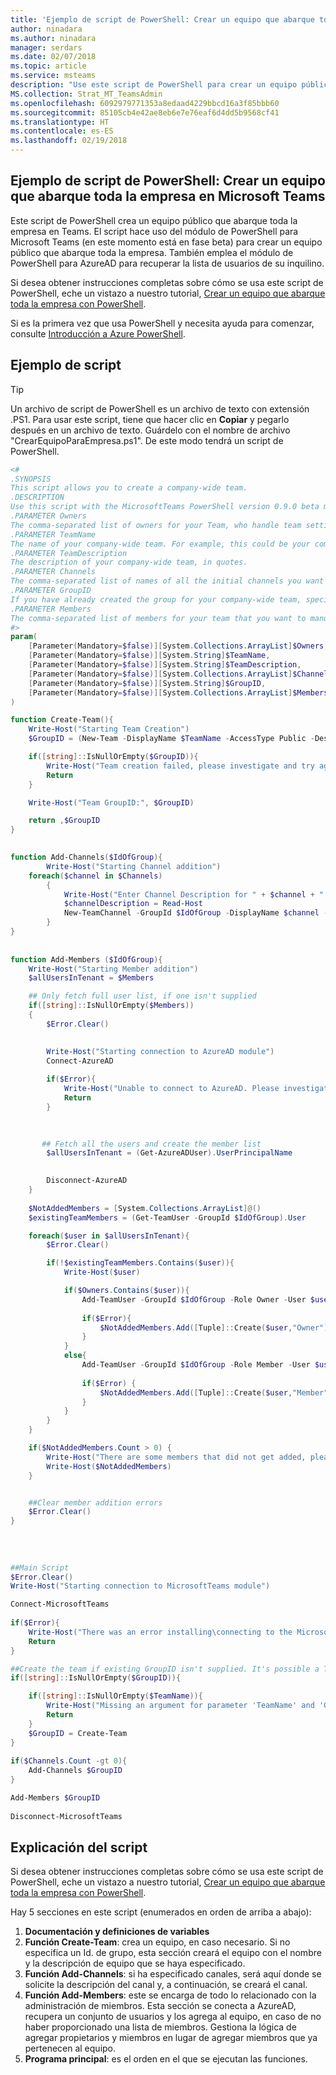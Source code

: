 ```yaml
---
title: 'Ejemplo de script de PowerShell: Crear un equipo que abarque toda la empresa en Microsoft Teams'
author: ninadara
ms.author: ninadara
manager: serdars
ms.date: 02/07/2018
ms.topic: article
ms.service: msteams
description: "Use este script de PowerShell para crear un equipo público que abarque toda la empresa en Teams."
MS.collection: Strat_MT_TeamsAdmin
ms.openlocfilehash: 6092979771353a8edaad4229bbcd16a3f85bbb60
ms.sourcegitcommit: 85105cb4e42ae8eb6e7e76eaf6d4dd5b9568cf41
ms.translationtype: HT
ms.contentlocale: es-ES
ms.lasthandoff: 02/19/2018
---
```

<a name="powershell-script-sample---create-a-company-wide-team-in-microsoft-teams"></a>Ejemplo de script de PowerShell: Crear un equipo que abarque toda la empresa en Microsoft Teams
-------------------------------------------------------------------------

Este script de PowerShell crea un equipo público que abarque toda la empresa en Teams. El script hace uso del módulo de PowerShell para Microsoft Teams (en este momento está en fase beta) para crear un equipo público que abarque toda la empresa. También emplea el módulo de PowerShell para AzureAD para recuperar la lista de usuarios de su inquilino. 

Si desea obtener instrucciones completas sobre cómo se usa este script de PowerShell, eche un vistazo a nuestro tutorial, [Crear un equipo que abarque toda la empresa con PowerShell](../Company-wide-team-creation-powershell.yml).

Si es la primera vez que usa PowerShell y necesita ayuda para comenzar, consulte [Introducción a Azure PowerShell](https://docs.microsoft.com/powershell/azure/overview?view=azurermps-5.1.1).


## <a name="sample-script"></a>Ejemplo de script

> [!TIP]
> Un archivo de script de PowerShell es un archivo de texto con extensión .PS1. Para usar este script, tiene que hacer clic en **Copiar** y pegarlo después en un archivo de texto. Guárdelo con el nombre de archivo "CrearEquipoParaEmpresa.ps1". De este modo tendrá un script de PowerShell.

````powershell
<#
.SYNOPSIS
This script allows you to create a company-wide team.
.DESCRIPTION
Use this script with the MicrosoftTeams PowerShell version 0.9.0 beta module to create a team with members and channels that you specify. Also leverages the AzureAD module to find all members to add.
.PARAMETER Owners
The comma-separated list of owners for your Team, who handle team settings and membership management. The owners should be specified by their User Principal Name. You must specify a minimum of two owners.
.PARAMETER TeamName
The name of your company-wide team. For example, this could be your company name.
.PARAMETER TeamDescription
The description of your company-wide team, in quotes.
.PARAMETER Channels
The comma-separated list of names of all the initial channels you want to set up. For example: "Announcements","Social at Work","Teamwork at Contoso".
.PARAMETER GroupID
If you have already created the group for your company-wide team, specify its GroupID. You can get this value from the display of the “Get-AzureADGroup | Sort DisplayName | Select DisplayName,ObjectID” command. This script had an issue during the rest of the execution and stopped early. 
.PARAMETER Members
The comma-separated list of members for your team that you want to manually add. To use this script a minimum of two members must be added. The members should be specified by their User Principal Name. To manually just add a single member, use the “Add-TeamUser -GroupId $IdOfGroup -Role Member -User $member” command.
#>
param(
    [Parameter(Mandatory=$false)][System.Collections.ArrayList]$Owners,
    [Parameter(Mandatory=$false)][System.String]$TeamName,
    [Parameter(Mandatory=$false)][System.String]$TeamDescription,
    [Parameter(Mandatory=$false)][System.Collections.ArrayList]$Channels,
    [Parameter(Mandatory=$false)][System.String]$GroupID,
    [Parameter(Mandatory=$false)][System.Collections.ArrayList]$Members
)

function Create-Team(){
    Write-Host("Starting Team Creation")
    $GroupID = (New-Team -DisplayName $TeamName -AccessType Public -Description $TeamDescription).GroupId

    if([string]::IsNullOrEmpty($GroupID)){
        Write-Host("Team creation failed, please investigate and try again")
        Return
    }

    Write-Host("Team GroupID:", $GroupID)

    return ,$GroupID
} 

 
function Add-Channels($IdOfGroup){
        Write-Host("Starting Channel addition")
    foreach($channel in $Channels)
        {
            Write-Host("Enter Channel Description for " + $channel + " channel")
            $channelDescription = Read-Host
            New-TeamChannel -GroupId $IdOfGroup -DisplayName $channel -Description $channelDescription
        }
}
 
 
function Add-Members ($IdOfGroup){
    Write-Host("Starting Member addition")
    $allUsersInTenant = $Members 

    ## Only fetch full user list, if one isn't supplied
    if([string]::IsNullOrEmpty($Members))
    {
        $Error.Clear()
 

        Write-Host("Starting connection to AzureAD module") 
        Connect-AzureAD
 
        if($Error){
            Write-Host("Unable to connect to AzureAD. Please investigate and try again. To install the commandlet, use this command: Install-Module AzureAD")
            Return
        }
    
        

       ## Fetch all the users and create the member list
        $allUsersInTenant = (Get-AzureADUser).UserPrincipalName 

 
        Disconnect-AzureAD
    } 
    
    $NotAddedMembers = [System.Collections.ArrayList]@()
    $existingTeamMembers = (Get-TeamUser -GroupId $IdOfGroup).User

    foreach($user in $allUsersInTenant){
        $Error.Clear()

        if(!$existingTeamMembers.Contains($user)){
            Write-Host($user)

            if($Owners.Contains($user)){
                Add-TeamUser -GroupId $IdOfGroup -Role Owner -User $user.ToString()
                
                if($Error){
                    $NotAddedMembers.Add([Tuple]::Create($user,"Owner"))
                }
            }
            else{
                Add-TeamUser -GroupId $IdOfGroup -Role Member -User $user.ToString()
                
                if($Error) {
                    $NotAddedMembers.Add([Tuple]::Create($user,"Member"))
                }
            }
        }
    } 

    if($NotAddedMembers.Count > 0) {
        Write-Host("There are some members that did not get added, please retry these specific users")
        Write-Host($NotAddedMembers)
    } 


    ##Clear member addition errors
    $Error.Clear()
}
 
 
 
 
##Main Script
$Error.Clear()
Write-Host("Starting connection to MicrosoftTeams module") 

Connect-MicrosoftTeams
 
if($Error){
    Write-Host("There was an error installing\connecting to the Microsoft Teams PowerShell module. Please investigate. To install the module use the follow command: Install-Module MicrosoftTeams ")
    Return
}

##Create the team if existing GroupID isn't supplied. It's possible a Tenant Wide team was created, but there was an error adding members.
if([string]::IsNullOrEmpty($GroupID)){

    if([string]::IsNullOrEmpty($TeamName)){
        Write-Host("Missing an argument for parameter 'TeamName' and 'GroupID'. Specify a parameter of type 'System.String' and try again for either GroupID or TeamName and TeamDescription")
        Return
    }
    $GroupID = Create-Team
} 
 
if($Channels.Count -gt 0){
    Add-Channels $GroupID
} 

Add-Members $GroupID 
 
Disconnect-MicrosoftTeams

````


## <a name="script-explanation"></a>Explicación del script


Si desea obtener instrucciones completas sobre cómo se usa este script de PowerShell, eche un vistazo a nuestro tutorial, [Crear un equipo que abarque toda la empresa con PowerShell](../Company-wide-team-creation-powershell.yml).

Hay 5 secciones en este script (enumerados en orden de arriba a abajo):
1. **Documentación y definiciones de variables**
2. **Función Create-Team**: crea un equipo, en caso necesario. Si no especifica un Id. de grupo, esta sección creará el equipo con el nombre y la descripción de equipo que se haya especificado.
3. **Función Add-Channels**: si ha especificado canales, será aquí donde se solicite la descripción del canal y, a continuación, se creará el canal. 
4. **Función Add-Members**: este se encarga de todo lo relacionado con la administración de miembros. Esta sección se conecta a AzureAD, recupera un conjunto de usuarios y los agrega al equipo, en caso de no haber proporcionado una lista de miembros. Gestiona la lógica de agregar propietarios y miembros en lugar de agregar miembros que ya pertenecen al equipo. 
5. **Programa principal**: es el orden en el que se ejecutan las funciones. 


